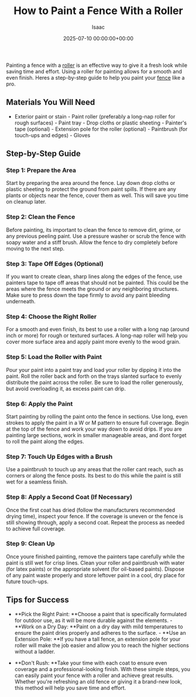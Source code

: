 ﻿---
title: How to Paint a Fence With a Roller
description: Painting a fence with a roller is an effective way to give it a fresh look while saving time and effort. Using a roller for painting allows for a smooth and...
slug: /how-to-paint-a-fence-with-a-roller/
date: 2025-07-10 00:00:00+00:00
lastmod: 2025-07-10 00:00:00+03:00
author: Isaac
categories:
- Guide
tags:
- guide
- fence
- roller
layout: post
---

Painting a fence with a [roller](https://pestpolicy.com/best-paint-roller-for-ceilings/) is an effective way to give it a fresh look while saving time and effort. Using a roller for painting allows for a smooth and even finish. Heres a step-by-step guide to help you paint your [fence](https://pestpolicy.com/fence-painting-ideas/) like a pro.

##  Materials You Will Need

- Exterior paint or stain - Paint roller (preferably a long-nap roller for rough surfaces) - Paint tray - Drop cloths or plastic sheeting - Painter's tape (optional) - Extension pole for the roller (optional) - Paintbrush (for touch-ups and edges) - Gloves

##  Step-by-Step Guide

###  Step 1: Prepare the Area

Start by preparing the area around the fence. Lay down drop cloths or plastic sheeting to protect the ground from paint spills. If there are any plants or objects near the fence, cover them as well. This will save you time on cleanup later.

###  Step 2: Clean the Fence

Before painting, its important to clean the fence to remove dirt, grime, or any previous peeling paint. Use a pressure washer or scrub the fence with soapy water and a stiff brush. Allow the fence to dry completely before moving to the next step.

###  Step 3: Tape Off Edges (Optional)

If you want to create clean, sharp lines along the edges of the fence, use painters tape to tape off areas that should not be painted. This could be the areas where the fence meets the ground or any neighboring structures. Make sure to press down the tape firmly to avoid any paint bleeding underneath.

###  Step 4: Choose the Right Roller

For a smooth and even finish, its best to use a roller with a long nap (around inch or more) for rough or textured surfaces. A long-nap roller will help you cover more surface area and apply paint more evenly to the wood grain.

###  Step 5: Load the Roller with Paint

Pour your paint into a paint tray and load your roller by dipping it into the paint. Roll the roller back and forth on the trays slanted surface to evenly distribute the paint across the roller. Be sure to load the roller generously, but avoid overloading it, as excess paint can drip.

###  Step 6: Apply the Paint

Start painting by rolling the paint onto the fence in sections. Use long, even strokes to apply the paint in a W or M pattern to ensure full coverage. Begin at the top of the fence and work your way down to avoid drips. If you are painting large sections, work in smaller manageable areas, and dont forget to roll the paint along the edges.

###  Step 7: Touch Up Edges with a Brush

Use a paintbrush to touch up any areas that the roller cant reach, such as corners or along the fence posts. Its best to do this while the paint is still wet for a seamless finish.

###  Step 8: Apply a Second Coat (If Necessary)

Once the first coat has dried (follow the manufacturers recommended drying time), inspect your fence. If the coverage is uneven or the fence is still showing through, apply a second coat. Repeat the process as needed to achieve full coverage.

###  Step 9: Clean Up

Once youre finished painting, remove the painters tape carefully while the paint is still wet for crisp lines. Clean your roller and paintbrush with water (for latex paints) or the appropriate solvent (for oil-based paints). Dispose of any paint waste properly and store leftover paint in a cool, dry place for future touch-ups.

##  Tips for Success

- **Pick the Right Paint: **Choose a paint that is specifically formulated for outdoor use, as it will be more durable against the elements. - **Work on a Dry Day: **Paint on a dry day with mild temperatures to ensure the paint dries properly and adheres to the surface. - **Use an Extension Pole: **If you have a tall fence, an extension pole for your roller will make the job easier and allow you to reach the higher sections without a ladder.

- **Don't Rush: **Take your time with each coat to ensure even coverage and a professional-looking finish. With these simple steps, you can easily paint your fence with a roller and achieve great results. Whether you're refreshing an old fence or giving it a brand-new look, this method will help you save time and effort.

